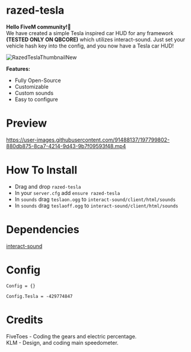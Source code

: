 # razed-tesla
**Hello FiveM community!👋**\
We have created a simple Tesla inspired car HUD for any framework **(TESTED ONLY ON QBCORE)** which utilizes interact-sound.
Just set your vehicle hash key into the config, and you now have a Tesla car HUD!

![RazedTeslaThumbnailNew](https://user-images.githubusercontent.com/91488137/197804626-d002a7be-5c90-4380-ad03-7c7fe507d9d4.png)

**Features:**

* Fully Open-Source
* Customizable
* Custom sounds
* Easy to configure


# Preview
https://user-images.githubusercontent.com/91488137/197799802-880db875-8ca7-4214-9d43-9b7f09593f48.mp4


# How To Install
* Drag and drop `razed-tesla`
* In your `server.cfg` add `ensure razed-tesla`
* In `sounds` drag `teslaon.ogg` to `interact-sound/client/html/sounds`
* In `sounds` drag `teslaoff.ogg` to `interact-sound/client/html/sounds`


# Dependencies
[interact-sound](https://github.com/qbcore-framework/interact-sound)

# Config
```
Config = {}

Config.Tesla = -429774847
```


# Credits
FiveToes - Coding the gears and electric percentage.\
KLM - Design, and coding main speedometer.
